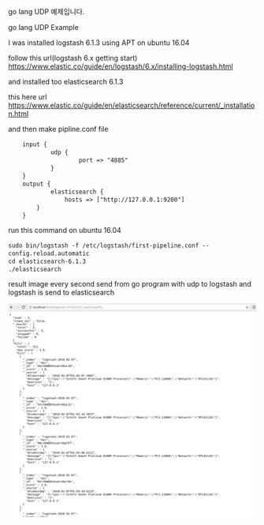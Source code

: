 go lang UDP 예제입니다.

go lang UDP Example

I was installed logstash 6.1.3 using APT on ubuntu 16.04

follow this url(logstash 6.x getting start)
https://www.elastic.co/guide/en/logstash/6.x/installing-logstash.html

and installed too elasticsearch 6.1.3

this here url
https://www.elastic.co/guide/en/elasticsearch/reference/current/_installation.html

and then make pipline.conf file

        input {
                udp {
                        port => "4885"
                }
        }
        output {
                elasticsearch {
                	hosts => ["http://127.0.0.1:9200"]
       		}
        }


run this command on ubuntu 16.04

	sudo bin/logstash -f /etc/logstash/first-pipeline.conf --config.reload.automatic
	cd elasticsearch-6.1.3
	./elasticsearch

result image 
every second send from go program with udp to logstash and logstash is send to elasticsearch

![alt text](https://github.com/yunwansu/go_udp/blob/master/elasticsearch_result.png)
